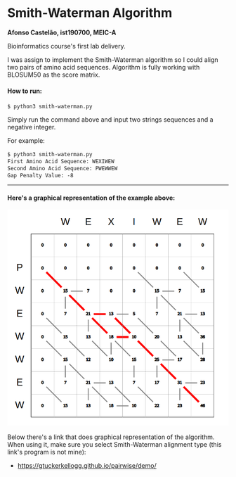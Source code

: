 # Smith-Waterman Algorithm

**Afonso Castelão, ist190700, MEIC-A**

Bioinformatics course's first lab delivery.

I was assign to implement the Smith-Waterman algorithm so I could align two pairs of amino acid sequences. Algorithm is fully working with BLOSUM50 as the score matrix.

#### How to run:
```
$ python3 smith-waterman.py
```
Simply run the command above and input two strings sequences and a negative integer.

For example:
```
$ python3 smith-waterman.py
First Amino Acid Sequence: WEXIWEW
Second Amino Acid Sequence: PWEWWEW
Gap Penalty Value: -8
```

---

#### Here's a graphical representation of the example above:
![Smith-Waterman alignment Example](https://github.com/CastleAf/IST_BioInformaticsCourse/blob/master/Smith-Waterman%20Algorithm/img/Example_Alignment.png?raw=true)

Below there's a link that does graphical representation of the algorithm. When using it, make sure you select Smith-Waterman alignment type (this link's program is not mine):

* https://gtuckerkellogg.github.io/pairwise/demo/

